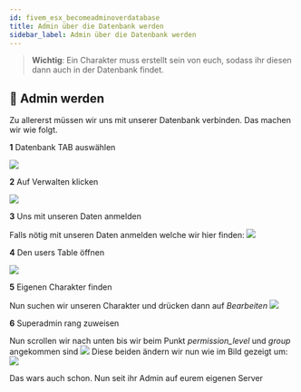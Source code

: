 ```yaml
---
id: fivem_esx_becomeadminoverdatabase
title: Admin über die Datenbank werden
sidebar_label: Admin über die Datenbank werden
---
```


> **Wichtig**: Ein Charakter muss erstellt sein von euch, sodass ihr diesen dann auch in der Datenbank findet.

## 📔 Admin werden

Zu allererst müssen wir uns mit unserer Datenbank verbinden.
Das machen wir wie folgt.

**1** Datenbank TAB auswählen

![](https://screensaver01.zap-hosting.com/index.php/s/wSqRDd5aDXMAz4m/preview)

**2** Auf Verwalten klicken

![](https://screensaver01.zap-hosting.com/index.php/s/okXctcTKn7pTZTN/preview)

**3** Uns mit unseren Daten anmelden

Falls nötig mit unseren Daten anmelden welche wir hier finden:
![](https://screensaver01.zap-hosting.com/index.php/s/eYDAyRFWXYWie3T/preview)

**4** Den users Table öffnen

![](https://screensaver01.zap-hosting.com/index.php/s/n5pmgw9FbosisBF/preview)

**5** Eigenen Charakter finden

Nun suchen wir unseren Charakter und drücken dann auf  *Bearbeiten* 
![](https://screensaver01.zap-hosting.com/index.php/s/CGLK7BboSDKoqcR/preview)

**6** Superadmin rang zuweisen

Nun scrollen wir nach unten bis wir beim Punkt *permission_level* und *group* angekommen sind
![](https://screensaver01.zap-hosting.com/index.php/s/G6Fp9MS9eBBz4fi/preview)
Diese beiden ändern wir nun wie im Bild gezeigt um:
![](https://screensaver01.zap-hosting.com/index.php/s/jS24NGqzxGtJ7sr/preview)


Das wars auch schon. Nun seit ihr Admin auf eurem eigenen Server
